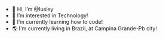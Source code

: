 - 👋 Hi, I’m @Iusley
- 👀 I’m interested in Technology!
- 🌱 I’m currently learning how to code!
- 🌎 I'm currently living in Brazil, at Campina Grande-Pb city!


<!---
Iusley/Iusley is a ✨ special ✨ repository because its `README.md` (this file) appears on your GitHub profile.
You can click the Preview link to take a look at your changes.
--->
